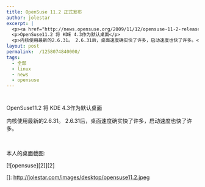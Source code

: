 ```yaml
---
title: OpenSuse 11.2 正式发布
author: jolestar
excerpt: |
  <p><a href="http://news.opensuse.org/2009/11/12/opensuse-11-2-released/" target="_blank">http://news.opensuse.org/2009/11/12/opensuse-11-2-released/</a></p>
  <p>OpenSuse11.2 将 KDE 4.3作为默认桌面</p>
  <p>内核使用最新的2.6.31。 2.6.31后，桌面速度确实快了许多，启动速度也快了许多。</p>
layout: post
permalink:  /1258074840000/
tags:
  - 全部
  - linux
  - news
  - opensuse
---
```

# 

OpenSuse11.2 将 KDE 4.3作为默认桌面

内核使用最新的2.6.31。 2.6.31后，桌面速度确实快了许多，启动速度也快了许多。

 

本人的桌面截图:

[![opensuse][2]][2]

 []: http://jolestar.com/images/desktop/opensuse11.2.jpeg
